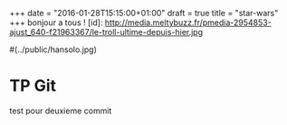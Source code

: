 +++
date = "2016-01-28T15:15:00+01:00"
draft = true
title = "star-wars"
+++
bonjour a tous !
[id]: http://media.meltybuzz.fr/pmedia-2954853-ajust_640-f21963367/le-troll-ultime-depuis-hier.jpg

#(../public/hansolo.jpg) 
# TP Git
test pour deuxieme commit